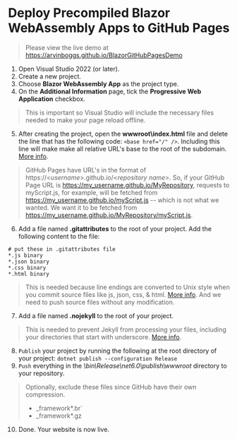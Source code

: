 # Deploy Precompiled Blazor WebAssembly Apps to GitHub Pages
> Please view the live demo at https://arvinboggs.github.io/BlazorGitHubPagesDemo

1. Open Visual Studio 2022 (or later).
2. Create a new project.
3. Choose **Blazor WebAssembly App** as the project type.
4. On the **Additional Information** page, tick the **Progressive Web Application** checkbox.  
>This is important so Visual Studio will include the necessary files needed to make your page reload offline.
5. After creating the project, open the **wwwroot\index.html** file and delete the line that has the following code: `<base href="/" />`.  Including this line will make make all relative URL's base to the root of the subdomain. [More info][1]. 
> GitHub Pages have URL's in the format of https://\<*username*>.github.io/\<*repository name*>. So, if your GitHub Page URL is https://my_username.github.io/MyRepository, requests to myScript.js, for example, will be fetched from https://my_username.github.io/myScript.js -- which is not what we wanted. We want it to be fetched from https://my_username.github.io/MyRepository/myScript.js.
6. Add a file named **.gitattributes** to the root of your project. Add the following content to the file:
``` text
# put these in .gitattributes file
*.js binary
*.json binary
*.css binary
*.html binary
```
> This is needed because line endings are converted to Unix style when you commit source files like js, json, css, & html. [More info](2). And we need to push source files without any modification.
7. Add a file named **.nojekyll** to the root of your project.
> This is needed to prevent Jekyll from processing your files, including your directories that start with underscore. [More info](3).
8. `Publish` your project by running the following at the root directory of your project: `dotnet publish --configuration Release`
9. `Push` everything in the *\bin\Release\net6.0\publish\wwwroot* directory to your repository.
> Optionally, exclude these files since GitHub have their own compression. 
>- \_framework\*.br`
>- \_framework\*.gz
10. Done. Your website is now live.


[1]:https://developer.mozilla.org/en-US/docs/Web/HTML/Element/base
[2]:https://docs.github.com/en/get-started/getting-started-with-git/configuring-git-to-handle-line-endings
[3]:https://github.blog/2009-12-29-bypassing-jekyll-on-github-pages/